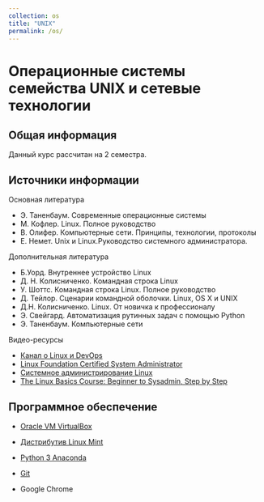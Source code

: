 ```yaml
---
collection: os
title: "UNIX"
permalink: /os/
---
```


Операционные системы семейства UNIX и сетевые технологии
===

Общая информация
---

Данный курс рассчитан на 2 семестра.


## Источники информации

Основная литература

*   Э. Таненбаум. Современные операционные системы
*   М. Кофлер. Linux. Полное руководство
*   В. Олифер. Компьютерные сети. Принципы, технологии, протоколы
*   Е. Немет. Unix и Linux.Руководство системного администратора.

Дополнительная литература

*   Б.Уорд. Внутреннее устройство Linux
*   Д. Н. Колисниченко. Командная строка Linux
*   У. Шоттс. Командная строка Linux. Полное руководство
*   Д. Тейлор. Сценарии командной оболочки. Linux, OS X и UNIX
*   Д.Н. Колисниченко. Linux. От новичка к профессионалу
*   Э. Свейгард. Автоматизация рутинных задач с помощью Python
*   Э. Таненбаум. Компьютерные сети

Видео-ресурсы

*   [Канал о Linux и DevOps](https://www.youtube.com/channel/UCvA_wgsX6eFAOXI8Rbg_WiQ)
*   [Linux Foundation Certified System Administrator](https://www.youtube.com/playlist?list=PL1eM6UUA7VFycj34L1zgaCBWhh3Ci9Cp0)
*   [Системное администрирование Linux](https://www.youtube.com/playlist?list=PL1eM6UUA7VFysNtA0qflCDxpDiZEt7Bep)
*   [The Linux Basics Course: Beginner to Sysadmin, Step by Step](https://www.youtube.com/playlist?list=PLtK75qxsQaMLZSo7KL-PmiRarU7hrpnwK)

## Программное обеспечение

*   [Oracle VM VirtualBox](https://www.virtualbox.org/)

*   [Дистрибутив Linux Mint](https://www.linuxmint.com/download.php)

*   [Python 3 Anaconda](https://www.anaconda.com/products/individual)

*   [Git](https://git-scm.com/)

*   Google Chrome


